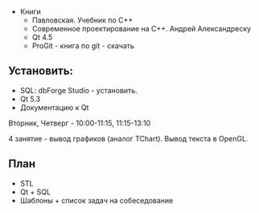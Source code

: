 * Книги
  * Павловская. Учебник по C++ 
  * Современное проектирование на C++. Андрей Александреску
  * Qt 4.5
  * ProGit - книга по git - скачать

Установить:
-----------
* SQL: dbForge Studio - установить.
* Qt 5.3
* Документацию к Qt

Вторник, Четверг - 10:00-11:15, 11:15-13:10 


4 занятие - вывод графиков (аналог TChart).
Вывод текста в OpenGL.

План
----
* STL
* Qt + SQL 
* Шаблоны + список задач на собеседование